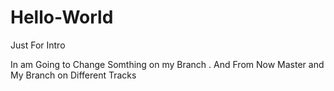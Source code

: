 # Hello-World
Just For Intro

In am Going to Change Somthing on my Branch .
And From Now Master and My Branch on Different Tracks
